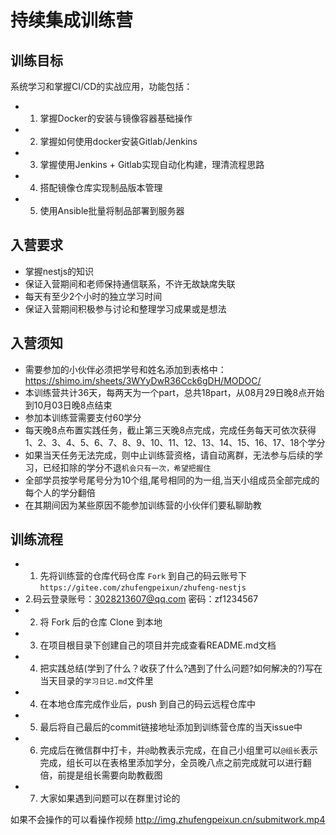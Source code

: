 # 持续集成训练营

## 训练目标
系统学习和掌握CI/CD的实战应用，功能包括： 

- 1. 掌握Docker的安装与镜像容器基础操作
- 2. 掌握如何使用docker安装Gitlab/Jenkins
- 3. 掌握使用Jenkins + Gitlab实现自动化构建，理清流程思路
- 4. 搭配镜像仓库实现制品版本管理
- 5. 使用Ansible批量将制品部署到服务器

## 入营要求
- 掌握nestjs的知识
- 保证入营期间和老师保持通信联系，不许无故缺席失联
- 每天有至少2个小时的独立学习时间
- 保证入营期间积极参与讨论和整理学习成果或是想法

## 入营须知
- 需要参加的小伙伴必须把学号和姓名添加到表格中：https://shimo.im/sheets/3WYyDwR36Cck6gDH/MODOC/
- 本训练营共计36天，每两天为一个part，总共18part，从08月29日晚8点开始到10月03日晚8点结束 
- 参加本训练营需要支付60学分
- 每天晚8点布置实践任务，截止第三天晚8点完成，完成任务每天可依次获得 1、2、3、4、5、6、7、8、9、10、11、12、13、14、15、16、17、18个学分
- 如果当天任务无法完成，则中止训练营资格，请自动离群，无法参与后续的学习，已经扣除的学分不退`机会只有一次，希望把握住`
- 全部学员按学号尾号分为10个组,尾号相同的为一组,当天小组成员全部完成的每个人的学分翻倍
- 在其期间因为某些原因不能参加训练营的小伙伴们要私聊助教

## 训练流程
- 1. 先将训练营的仓库代码仓库 `Fork` 到自己的码云账号下 `https://gitee.com/zhufengpeixun/zhufeng-nestjs`
- 2.码云登录账号：3028213607@qq.com 密码：zf1234567
- 2. 将 Fork 后的仓库 Clone 到本地
- 3. 在项目根目录下创建自己的项目并完成查看README.md文档
- 4. 把实践总结(学到了什么？收获了什么?遇到了什么问题?如何解决的?)写在当天目录的`学习日记.md`文件里
- 4. 在本地仓库完成作业后，push 到自己的码云远程仓库中
- 5. 最后将自己最后的commit链接地址添加到训练营仓库的当天issue中
- 6. 完成后在微信群中打卡，并`@`助教表示完成，在自己小组里可以`@组长`表示完成，组长可以在表格里添加学分，全员晚八点之前完成就可以进行翻倍，前提是组长需要向助教截图
- 7. 大家如果遇到问题可以在群里讨论的

如果不会操作的可以看操作视频  http://img.zhufengpeixun.cn/submitwork.mp4



